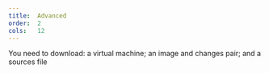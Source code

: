 ```yaml
---
title:  Advanced
order:  2
cols:   12
---
```

You need to download: a virtual machine; an image and changes pair; and a sources file